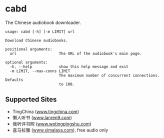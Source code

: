 # cabd

The Chinese audiobook downloader.

```
usage: cabd [-h] [-m LIMIT] url

Download Chinese audiobooks.

positional arguments:
  url                   The URL of the audiobook's main page.

optional arguments:
  -h, --help            show this help message and exit
  -m LIMIT, --max-conns LIMIT
                        The maximum number of concurrent connections. Defaults
                        to 100.
```

## Supported Sites

- TingChina (www.tingchina.com)
- 懒人听书 (www.lanren9.com)
- 我听评书网 (www.wotingpingshu.com)
- 喜马拉雅 (www.ximalaya.com), free audio only
